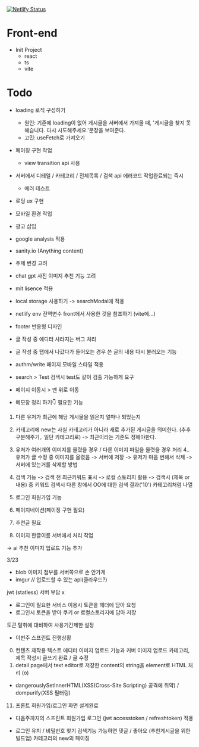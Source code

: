 [![Netlify Status](https://api.netlify.com/api/v1/badges/46ca6936-f143-49f7-8d30-e0608ee8a739/deploy-status)](https://app.netlify.com/sites/yozm-blog-5/deploys)

# Front-end
- Init Project
    - react
    - ts
    - vite

# Todo
- loading 로직 구성하기
  - 원인: 기존에 loading이 없어 게시글을 서버에서 가져올 때, '게시글을 찾지 못해습니다. 다시 시도해주세요.'문장을 보여준다.
  - 고민: useFetch로 가져오기
- 페이징 구현 작업
  - view transition api 사용
- 서버에서 디테일 / 카테고리 / 전체목록 / 검색 api 에러코드 작업완료되는 즉시
  - 에러 테스트
- 로딩 ux 구현
- 모바일 환경 작업
- 광고 삽입
- google analysis 적용
- sanity.io (Anything content)
- 주제 변경 고려
- chat gpt 사진 이미지 추천 기능 고려
- mit lisence 적용
- local storage 사용하기 -> searchModal에 적용
- netlify env 전역변수 front에서 사용한 것을 참조하기 (vite에...)
- footer 반응형 디자인
- 글 작성 중 에디터 사라지는 버그 처리
- 글 작성 중 탭에서 나갔다가 들어오는 경우 쓴 글의 내용 다시 불러오는 기능
- authm/write 페이지 모바일 스타일 적용


- search > Test 검색시 test도 같이 검출 가능하게 요구
- 페이지 이동시 > 맨 위로 이동


- 메모장 정리 하기👇
필요한 기능

1. 다른 유저가 최근에 해당 게시물을 읽은지 얼마나 되었는지
2. 카테고리에 new는 사실 카테고리가 아니라 새로 추가된 게시글을 의미한다. (추후 구분해주기,. 일단 카테고리로) -> 최근이라는 기준도 정해야한다.
3. 유저가 여러개의 이미지를 올렸을 경우 / 다른 이미지 파일을 올렷을 경우 처리
   4.. 유저가 글 수정 중 이미지를 올렸음 -> 서버에 저장 -> 유저가 마음 변해서 삭제 -> 서버에 있는거를 삭제할 방법
5. 검색 기능
   -> 검색 전 최근키워드 표시 -> 로컬 스토리지 활용
   -> 검색시 (제목 or 내용) 중 키워드 검색시 다른 창에서
   OO에 대한 검색 결과('10') 카테고리처럼 나열
6. 로그인 회원가입 기능
7. 페이지네이션(페이징 구현 필요)
8. 추천글 필요

9. 이미지 한글이름 서버에서 처리 작업

-> ai 추천 이미지 업로드 기능 추가


3/23
- blob 이미지 첨부를 서버쪽으로 손 안가게
- imgur // 업로드할 수 있는 api(클라우드?)

jwt (statless)
서버 부담 x
- 로그인이 필요한 서비스 이용시 토큰을 헤더에 담아 요청
- 로그인시 토큰을 받아 쿠키 or 로컬스토리지에 담아 저장

토큰 탈취에 대비하여 사용기간제한 설정

* 이번주 스프린트 진행상황
0. 컨텐츠 제작용 텍스트 에디터 이미지 업로드 기능과 커버 이미지 업로드 카테고리, 제목 작성시 글쓰기 완료 / 글 수정
10. detail page에서 text editor로 저장한 content의 string을 element로 HTML 처리 (o)
- dangerouslySetInnerHTML(XSS(Cross-Site Scripting) 공격에 취약)  / dompurify(XSS 필터링)
11. 프론트 회원가입/로그인 화면 설계완료

* 다음주까지의 스프린트
  회원가입
  로그인 (jwt accesstoken / refreshtoken) 적용
- 로그인 유지 / 비밀번호 찾기
  검색기능
  가능하면 댓글 / 좋아요 (추천게시글을 위한 빌드업)
  카테고리의 new의
  페이징